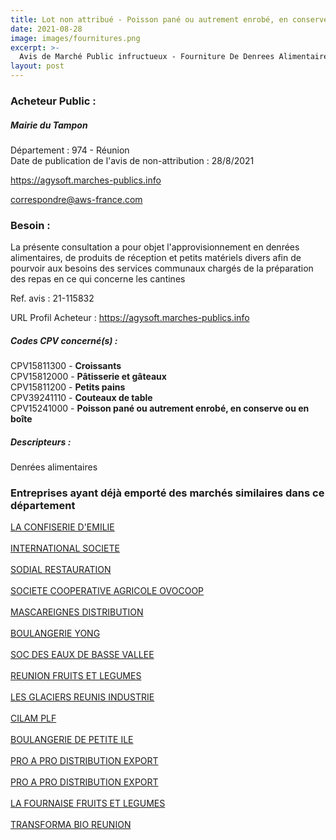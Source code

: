 ```yaml
---
title: Lot non attribué - Poisson pané ou autrement enrobé, en conserve ou en boîte + autres fournitures
date: 2021-08-28
image: images/fournitures.png
excerpt: >-
  Avis de Marché Public infructueux - Fourniture De Denrees Alimentaires, Produits De Reception Et Petits Materiels Divers
layout: post
---
```


### Acheteur Public :
##### Mairie du Tampon
Département : 974 - Réunion<br/>
Date de publication de l'avis de non-attribution : 28/8/2021


https://agysoft.marches-publics.info

correspondre@aws-france.com


### Besoin :

La présente consultation a pour objet l'approvisionnement en denrées alimentaires, de produits de réception et petits matériels divers afin de pourvoir aux besoins des services communaux chargés de la préparation des repas en ce qui concerne les cantines

Ref. avis : 21-115832

URL Profil Acheteur : https://agysoft.marches-publics.info

##### Codes CPV concerné(s) :
CPV15811300 - **Croissants** <br/>
CPV15812000 - **Pâtisserie et gâteaux** <br/>
CPV15811200 - **Petits pains** <br/>
CPV39241110 - **Couteaux de table** <br/>
CPV15241000 - **Poisson pané ou autrement enrobé, en conserve ou en boîte** <br/>

##### Descripteurs :
Denrées alimentaires <br/>

### Entreprises ayant déjà emporté des marchés similaires dans ce département
<a href="/entreprise-551/siren-353748460">LA CONFISERIE D'EMILIE</a><br/><br/>
<a href="/entreprise-551/siren-379162423">INTERNATIONAL SOCIETE</a><br/><br/>
<a href="/entreprise-555/siren-400535324">SODIAL RESTAURATION</a><br/><br/>
<a href="/entreprise-556/siren-403854466">SOCIETE COOPERATIVE AGRICOLE OVOCOOP</a><br/><br/>
<a href="/entreprise-558/siren-421575614">MASCAREIGNES DISTRIBUTION</a><br/><br/>
<a href="/entreprise-559/siren-429367907">BOULANGERIE YONG</a><br/><br/>
<a href="/entreprise-560/siren-432457554">SOC DES EAUX DE BASSE VALLEE</a><br/><br/>
<a href="/entreprise-561/siren-440305746">REUNION FRUITS ET LEGUMES</a><br/><br/>
<a href="/entreprise-568/siren-504503186">LES GLACIERS REUNIS INDUSTRIE</a><br/><br/>
<a href="/entreprise-570/siren-518346473">CILAM PLF</a><br/><br/>
<a href="/entreprise-574/siren-752492454">BOULANGERIE DE PETITE ILE</a><br/><br/>
<a href="/entreprise-575/siren-785742313">PRO A PRO DISTRIBUTION EXPORT</a><br/><br/>
<a href="/entreprise-575/siren-785742313">PRO A PRO DISTRIBUTION EXPORT</a><br/><br/>
<a href="/entreprise-576/siren-794440800">LA FOURNAISE FRUITS ET LEGUMES</a><br/><br/>
<a href="/entreprise-581/siren-850235987">TRANSFORMA BIO REUNION</a><br/><br/>
